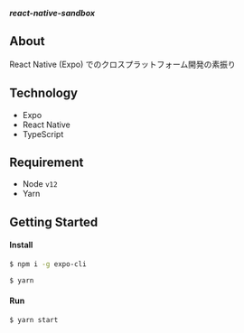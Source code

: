 ***react-native-sandbox***

## About

React Native (Expo) でのクロスプラットフォーム開発の素振り

## Technology

* Expo
* React Native
* TypeScript

## Requirement

* Node `v12`
* Yarn

## Getting Started

#### Install

```bash
$ npm i -g expo-cli
```

```bash
$ yarn
```

#### Run

```bash
$ yarn start
```
